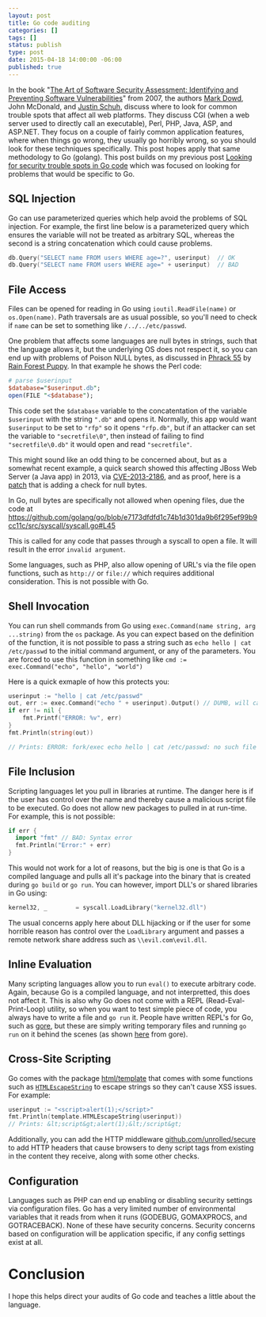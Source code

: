 ```yaml
---
layout: post
title: Go code auditing
categories: []
tags: []
status: publish
type: post
date: 2015-04-18 14:00:00 -06:00
published: true
---
```


In the book "[The Art of Software Security Assessment: Identifying and Preventing Software Vulnerabilities](http://www.amazon.com/Art-Software-Security-Assessment-Vulnerabilities/dp/0321444426)" from 2007, the authors [Mark Dowd](https://twitter.com/mdowd), John McDonald, and [Justin Schuh](https://twitter.com/justinschuh), discuss where to look for common trouble spots that affect all web platforms.  They discuss CGI (when a web server used to directly call an executable), Perl, PHP, Java, ASP, and ASP.NET. They focus on a couple of fairly common application features, where when things go wrong, they usually go horribly wrong, so you should look for these techniques specifically.  This post hopes apply that same methodology to Go (golang).  This post builds on my previous post [Looking for security trouble spots in Go code](http://0xdabbad00.com/2015/04/12/looking_for_security_trouble_spots_in_go_code/) which was focused on looking for problems that would be specific to Go.



SQL Injection
-------------
Go can use parameterized queries which help avoid the problems of SQL injection.  For example, the first line below is a parameterized query which ensures the variable will not be treated as arbitrary SQL, whereas the second is a string concatenation which could cause problems.

```go
db.Query("SELECT name FROM users WHERE age=?", userinput)  // OK
db.Query("SELECT name FROM users WHERE age=" + userinput)  // BAD
```


File Access
-----------
Files can be opened for reading in Go using `ioutil.ReadFile(name)` or `os.Open(name)`.  Path traversals are as usual possible, so you'll need to check if `name` can be set to something like `/../../etc/passwd`.

One problem that affects some languages are null bytes in strings, such that the language allows it, but the underlying OS does not respect it, so you can end up with problems of Poison NULL bytes, as discussed in [Phrack 55](http://phrack.org/issues/55/7.html) by [Rain Forest Puppy](https://twitter.com/j4istal).  In that example he shows the Perl code:

```perl
# parse $userinput
$database="$userinput.db";
open(FILE "<$database");
```

This code set the `$database` variable to the concatentation of the variable `$userinput` with the string `".db"` and opens it.  Normally, this app would want `$userinput` to be set to `"rfp"` so it opens `"rfp.db"`, but if an attacker can set the variable to `"secretfile\0"`, then instead of failing to find `"secretfile\0.db"` it would open and read `"secretfile"`.  

This might sound like an odd thing to be concerned about, but as a somewhat recent example, a quick search showed this affecting JBoss Web Server (a Java app) in 2013, via [CVE-2013-2186](https://web.nvd.nist.gov/view/vuln/detail?vulnId=CVE-2013-2186), and as proof, here is a [patch](https://git.centos.org/patch/rpms!thermostat1-apache-commons-fileupload/d140978788ad80704e0fac41c86a926191e0b05b/SOURCES!CVE-2013-2186-commons-fileupload.patch) that is adding a check for null bytes.

In Go, null bytes are specifically not allowed when opening files, due the code at https://github.com/golang/go/blob/e7173dfdfd1c74b1d301da9b6f295ef99b9cc11c/src/syscall/syscall.go#L45

This is called for any code that passes through a syscall to open a file.  It will result in the error `invalid argument`. 

Some languages, such as PHP, also allow opening of URL's via the file open functions, such as `http://` or `file://` which requires additional consideration.  This is not possible with Go. 


Shell Invocation
----------------
You can run shell commands from Go using `exec.Command(name string, arg ...string)` from the `os` package. As you can expect based on the definition of the function, it is not possible to pass a string such as `echo hello | cat /etc/passwd` to the initial command argument, or any of the parameters.  You are forced to use this function in something like `cmd := exec.Command("echo", "hello", "world")`

Here is a quick exmaple of how this protects you:

```go
userinput := "hello | cat /etc/passwd"
out, err := exec.Command("echo " + userinput).Output() // DUMB, will cause errors
if err != nil {
	fmt.Printf("ERROR: %v", err)
}
fmt.Println(string(out))

// Prints: ERROR: fork/exec echo hello | cat /etc/passwd: no such file or directory
```



File Inclusion
--------------
Scripting languages let you pull in libraries at runtime.  The danger here is if the user has control over the name and thereby cause a malicious script file to be executed.  Go does not allow new packages to pulled in at run-time.  For example, this is not possible:

```Go
if err {
  import "fmt" // BAD: Syntax error
  fmt.Println("Error:" + err)
}
```

This would not work for a lot of reasons, but the big is one is that Go is a compiled language and pulls all it's package into the binary that is created during `go build` or `go run`.  You can however, import DLL's or shared libraries in Go using:

```Go
kernel32, _        = syscall.LoadLibrary("kernel32.dll")
```

The usual concerns apply here about DLL hijacking or if the user for some horrible reason has control over the `LoadLibrary` argument and passes a remote network share address such as `\\evil.com\evil.dll`.




Inline Evaluation
-----------------
Many scripting languages allow you to run `eval()` to execute arbitrary code.  Again, because Go is a compiled language, and not interpretted, this does not affect it.  This is also why Go does not come with a REPL (Read-Eval-Print-Loop) utility, so when you want to test simple piece of code, you always have to write a file and `go run` it.  People have written REPL's for Go, such as [gore](https://github.com/sriram-srinivasan/gore), but these are simply writing temporary files and running `go run` on it behind the scenes (as shown [here](https://github.com/sriram-srinivasan/gore) from gore). 


Cross-Site Scripting
--------------------
Go comes with the package [html/template](http://golang.org/pkg/html/template/) that comes with some functions such as [`HTMLEscapeString`](http://golang.org/pkg/html/template/#HTMLEscapeString) to escape strings so they can't cause XSS issues.  For example:

```go
userinput := "<script>alert(1);</script>"
fmt.Println(template.HTMLEscapeString(userinput))
// Prints: &lt;script&gt;alert(1);&lt;/script&gt;
```

Additionally, you can add the HTTP middleware [github.com/unrolled/secure](https://github.com/unrolled/secure) to add HTTP headers that cause browsers to deny script tags from existing in the content they receive, along with some other checks.


Configuration
------------- 
Languages such as PHP can end up enabling or disabling security settings via configuration files.  Go has a very limited number of environmental variables that it reads from when it runs (GODEBUG, GOMAXPROCS, and GOTRACEBACK).  None of these have security concerns.  Security concerns based on configuration will be application specific, if any config settings exist at all. 


Conclusion
==========
I hope this helps direct your audits of Go code and teaches a little about the language.